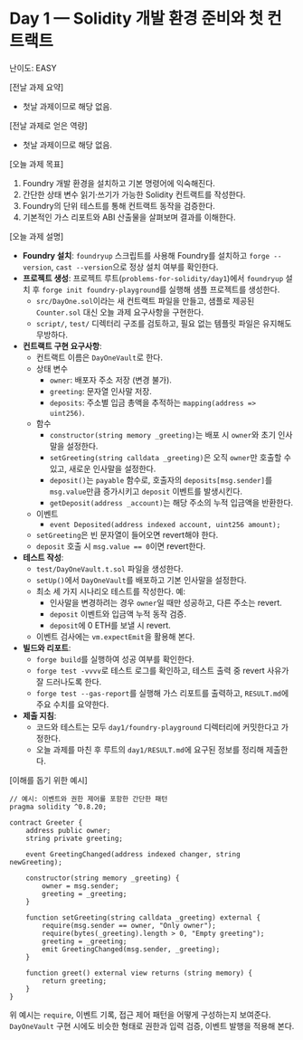 # Day 1 — Solidity 개발 환경 준비와 첫 컨트랙트

난이도: EASY

[전날 과제 요약]  
- 첫날 과제이므로 해당 없음.

[전날 과제로 얻은 역량]  
- 첫날 과제이므로 해당 없음.

[오늘 과제 목표]  
1. Foundry 개발 환경을 설치하고 기본 명령어에 익숙해진다.  
2. 간단한 상태 변수 읽기·쓰기가 가능한 Solidity 컨트랙트를 작성한다.  
3. Foundry의 단위 테스트를 통해 컨트랙트 동작을 검증한다.  
4. 기본적인 가스 리포트와 ABI 산출물을 살펴보며 결과를 이해한다.

[오늘 과제 설명]  
- **Foundry 설치**: `foundryup` 스크립트를 사용해 Foundry를 설치하고 `forge --version`, `cast --version`으로 정상 설치 여부를 확인한다.  
- **프로젝트 생성**: 프로젝트 루트(`problems-for-solidity/day1`)에서 `foundryup` 설치 후 `forge init foundry-playground`를 실행해 샘플 프로젝트를 생성한다.  
  - `src/DayOne.sol`이라는 새 컨트랙트 파일을 만들고, 샘플로 제공된 `Counter.sol` 대신 오늘 과제 요구사항을 구현한다.  
  - `script/`, `test/` 디렉터리 구조를 검토하고, 필요 없는 템플릿 파일은 유지해도 무방하다.  
- **컨트랙트 구현 요구사항**:  
  - 컨트랙트 이름은 `DayOneVault`로 한다.  
  - 상태 변수  
    - `owner`: 배포자 주소 저장 (변경 불가).  
    - `greeting`: 문자열 인사말 저장.  
    - `deposits`: 주소별 입금 총액을 추적하는 `mapping(address => uint256)`.  
  - 함수  
    - `constructor(string memory _greeting)`는 배포 시 `owner`와 초기 인사말을 설정한다.  
    - `setGreeting(string calldata _greeting)`은 오직 `owner`만 호출할 수 있고, 새로운 인사말을 설정한다.  
    - `deposit()`는 `payable` 함수로, 호출자의 `deposits[msg.sender]`를 `msg.value`만큼 증가시키고 `deposit` 이벤트를 발생시킨다.  
    - `getDeposit(address _account)`는 해당 주소의 누적 입금액을 반환한다.  
  - 이벤트  
    - `event Deposited(address indexed account, uint256 amount);`  
  - `setGreeting`은 빈 문자열이 들어오면 revert해야 한다.  
  - `deposit` 호출 시 `msg.value == 0`이면 revert한다.  
- **테스트 작성**:  
  - `test/DayOneVault.t.sol` 파일을 생성한다.  
  - `setUp()`에서 `DayOneVault`를 배포하고 기본 인사말을 설정한다.  
  - 최소 세 가지 시나리오 테스트를 작성한다. 예:  
    - 인사말을 변경하려는 경우 `owner`일 때만 성공하고, 다른 주소는 revert.  
    - `deposit` 이벤트와 입금액 누적 동작 검증.  
    - `deposit`에 0 ETH를 보낼 시 revert.  
  - 이벤트 검사에는 `vm.expectEmit`을 활용해 본다.  
- **빌드와 리포트**:  
  - `forge build`를 실행하여 성공 여부를 확인한다.  
  - `forge test -vvvv`로 테스트 로그를 확인하고, 테스트 출력 중 revert 사유가 잘 드러나도록 한다.  
  - `forge test --gas-report`를 실행해 가스 리포트를 출력하고, `RESULT.md`에 주요 수치를 요약한다.  
- **제출 지침**:  
  - 코드와 테스트는 모두 `day1/foundry-playground` 디렉터리에 커밋한다고 가정한다.  
  - 오늘 과제를 마친 후 루트의 `day1/RESULT.md`에 요구된 정보를 정리해 제출한다.

[이해를 돕기 위한 예시]  
```solidity
// 예시: 이벤트와 권한 제어를 포함한 간단한 패턴
pragma solidity ^0.8.20;

contract Greeter {
    address public owner;
    string private greeting;

    event GreetingChanged(address indexed changer, string newGreeting);

    constructor(string memory _greeting) {
        owner = msg.sender;
        greeting = _greeting;
    }

    function setGreeting(string calldata _greeting) external {
        require(msg.sender == owner, "Only owner");
        require(bytes(_greeting).length > 0, "Empty greeting");
        greeting = _greeting;
        emit GreetingChanged(msg.sender, _greeting);
    }

    function greet() external view returns (string memory) {
        return greeting;
    }
}
```
위 예시는 `require`, 이벤트 기록, 접근 제어 패턴을 어떻게 구성하는지 보여준다. `DayOneVault` 구현 시에도 비슷한 형태로 권한과 입력 검증, 이벤트 발행을 적용해 본다.

